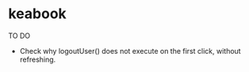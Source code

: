 keabook
=======

TO DO

- Check why logoutUser() does not execute on the first click, without refreshing.
